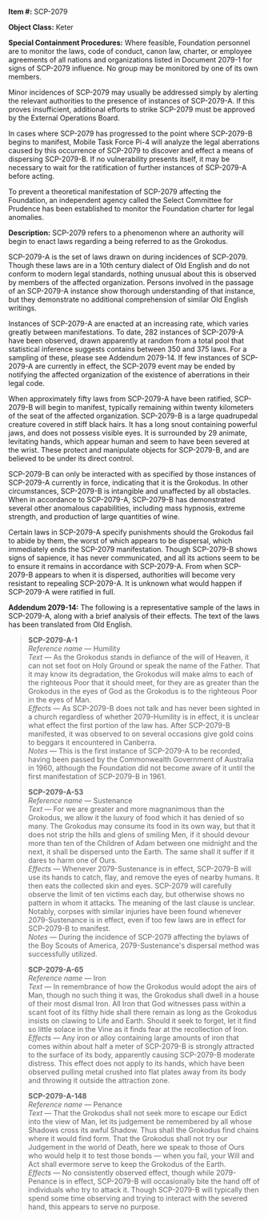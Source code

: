 **Item #:** SCP-2079

**Object Class:** Keter

**Special Containment Procedures:** Where feasible, Foundation personnel are to monitor the laws, code of conduct, canon law, charter, or employee agreements of all nations and organizations listed in Document 2079-1 for signs of SCP-2079 influence. No group may be monitored by one of its own members.

Minor incidences of SCP-2079 may usually be addressed simply by alerting the relevant authorities to the presence of instances of SCP-2079-A. If this proves insufficient, additional efforts to strike SCP-2079 must be approved by the External Operations Board.

In cases where SCP-2079 has progressed to the point where SCP-2079-B begins to manifest, Mobile Task Force Pi-4 will analyze the legal aberrations caused by this occurrence of SCP-2079 to discover and effect a means of dispersing SCP-2079-B. If no vulnerability presents itself, it may be necessary to wait for the ratification of further instances of SCP-2079-A before acting.

To prevent a theoretical manifestation of SCP-2079 affecting the Foundation, an independent agency called the Select Committee for Prudence has been established to monitor the Foundation charter for legal anomalies.

**Description:** SCP-2079 refers to a phenomenon where an authority will begin to enact laws regarding a being referred to as the Grokodus.

SCP-2079-A is the set of laws drawn on during incidences of SCP-2079. Though these laws are in a 10th century dialect of Old English and do not conform to modern legal standards, nothing unusual about this is observed by members of the affected organization. Persons involved in the passage of an SCP-2079-A instance show thorough understanding of that instance, but they demonstrate no additional comprehension of similar Old English writings.

Instances of SCP-2079-A are enacted at an increasing rate, which varies greatly between manifestations. To date, 282 instances of SCP-2079-A have been observed, drawn apparently at random from a total pool that statistical inference suggests contains between 350 and 375 laws. For a sampling of these, please see Addendum 2079-14. If few instances of SCP-2079-A are currently in effect, the SCP-2079 event may be ended by notifying the affected organization of the existence of aberrations in their legal code.

When approximately fifty laws from SCP-2079-A have been ratified, SCP-2079-B will begin to manifest, typically remaining within twenty kilometers of the seat of the affected organization. SCP-2079-B is a large quadrupedal creature covered in stiff black hairs. It has a long snout containing powerful jaws, and does not possess visible eyes. It is surrounded by 29 animate, levitating hands, which appear human and seem to have been severed at the wrist. These protect and manipulate objects for SCP-2079-B, and are believed to be under its direct control.

SCP-2079-B can only be interacted with as specified by those instances of SCP-2079-A currently in force, indicating that it is the Grokodus. In other circumstances, SCP-2079-B is intangible and unaffected by all obstacles. When in accordance to SCP-2079-A, SCP-2079-B has demonstrated several other anomalous capabilities, including mass hypnosis, extreme strength, and production of large quantities of wine.

Certain laws in SCP-2079-A specify punishments should the Grokodus fail to abide by them, the worst of which appears to be dispersal, which immediately ends the SCP-2079 manifestation. Though SCP-2079-B shows signs of sapience, it has never communicated, and all its actions seem to be to ensure it remains in accordance with SCP-2079-A. From when SCP-2079-B appears to when it is dispersed, authorities will become very resistant to repealing SCP-2079-A. It is unknown what would happen if SCP-2079-A were ratified in full.

**Addendum 2079-14:** The following is a representative sample of the laws in SCP-2079-A, along with a brief analysis of their effects. The text of the laws has been translated from Old English.

> **SCP-2079-A-1**  
> _Reference name_ — Humility  
> _Text_ — As the Grokodus stands in defiance of the will of Heaven, it can not set foot on Holy Ground or speak the name of the Father. That it may know its degradation, the Grokodus will make alms to each of the righteous Poor that it should meet, for they are as greater than the Grokodus in the eyes of God as the Grokodus is to the righteous Poor in the eyes of Man.  
> _Effects_ — As SCP-2079-B does not talk and has never been sighted in a church regardless of whether 2079-Humility is in effect, it is unclear what effect the first portion of the law has. After SCP-2079-B manifested, it was observed to on several occasions give gold coins to beggars it encountered in Canberra.  
> _Notes_ — This is the first instance of SCP-2079-A to be recorded, having been passed by the Commonwealth Government of Australia in 1960, although the Foundation did not become aware of it until the first manifestation of SCP-2079-B in 1961.
> 
> **SCP-2079-A-53**  
> _Reference name_ — Sustenance  
> _Text_ — For we are greater and more magnanimous than the Grokodus, we allow it the luxury of food which it has denied of so many. The Grokodus may consume its food in its own way, but that it does not strip the hills and glens of smiling Men, if it should devour more than ten of the Children of Adam between one midnight and the next, it shall be dispersed unto the Earth. The same shall it suffer if it dares to harm one of Ours.  
> _Effects_ — Whenever 2079-Sustenance is in effect, SCP-2079-B will use its hands to catch, flay, and remove the eyes of nearby humans. It then eats the collected skin and eyes. SCP-2079 will carefully observe the limit of ten victims each day, but otherwise shows no pattern in whom it attacks. The meaning of the last clause is unclear. Notably, corpses with similar injuries have been found whenever 2079-Sustenance is in effect, even if too few laws are in effect for SCP-2079-B to manifest.  
> _Notes_ — During the incidence of SCP-2079 affecting the bylaws of the Boy Scouts of America, 2079-Sustenance's dispersal method was successfully utilized.
> 
> **SCP-2079-A-65**  
> _Reference name_ — Iron  
> _Text_ — In remembrance of how the Grokodus would adopt the airs of Man, though no such thing it was, the Grokodus shall dwell in a house of their most dismal Iron. All Iron that God witnesses pass within a scant foot of its filthy hide shall there remain as long as the Grokodus insists on clawing to Life and Earth. Should it seek to forget, let it find so little solace in the Vine as it finds fear at the recollection of Iron.  
> _Effects_ — Any iron or alloy containing large amounts of iron that comes within about half a meter of SCP-2079-B is strongly attracted to the surface of its body, apparently causing SCP-2079-B moderate distress. This effect does not apply to its hands, which have been observed pulling metal crushed into flat plates away from its body and throwing it outside the attraction zone.
> 
> **SCP-2079-A-148**  
> _Reference name_ — Penance  
> _Text_ — That the Grokodus shall not seek more to escape our Edict into the view of Man, let its judgement be remembered by all whose Shadows cross its awful Shadow. Thus shall the Grokodus find chains where it would find form. That the Grokodus shall not try our Judgement in the world of Death, here we speak to those of Ours who would help it to test those bonds — when you fail, your Will and Act shall evermore serve to keep the Grokodus of the Earth.  
> _Effects_ — No consistently observed effect, though while 2079-Penance is in effect, SCP-2079-B will occasionally bite the hand off of individuals who try to attack it. Though SCP-2079-B will typically then spend some time observing and trying to interact with the severed hand, this appears to serve no purpose.